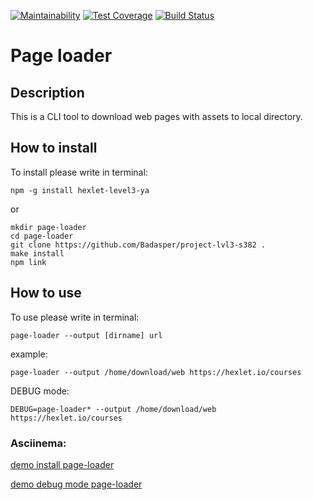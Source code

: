 [![Maintainability](https://api.codeclimate.com/v1/badges/f6fb10f6bae38abdc756/maintainability)](https://codeclimate.com/github/Badasper/project-lvl3-s382/maintainability) [![Test Coverage](https://api.codeclimate.com/v1/badges/f6fb10f6bae38abdc756/test_coverage)](https://codeclimate.com/github/Badasper/project-lvl3-s382/test_coverage) [![Build Status](https://travis-ci.com/Badasper/project-lvl3-s382.svg?branch=master)](https://travis-ci.com/Badasper/project-lvl3-s382)
# Page loader

## Description
This is a CLI tool to download web pages with assets to local directory.

## How to install
To install please write in terminal:
```
npm -g install hexlet-level3-ya
```
or 
```
mkdir page-loader
cd page-loader
git clone https://github.com/Badasper/project-lvl3-s382 .
make install
npm link
```

## How to use
To use please write in terminal:
```
page-loader --output [dirname] url
```
example:
```
page-loader --output /home/download/web https://hexlet.io/courses
```
DEBUG mode:
```
DEBUG=page-loader* --output /home/download/web https://hexlet.io/courses
```

### Asciinema:
[demo install page-loader](https://asciinema.org/a/Xsj2vwzz9wI3b3NMfTlMXOGtf
)

[demo debug mode page-loader](https://asciinema.org/a/uggecbaRi9aqqmXmh0EmcqmWf)